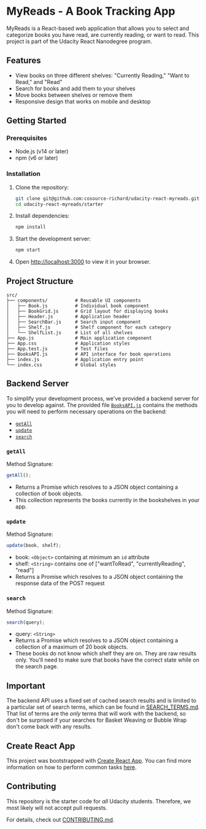 # MyReads - A Book Tracking App

MyReads is a React-based web application that allows you to select and categorize books you have read, are currently reading, or want to read. This project is part of the Udacity React Nanodegree program.

## Features

- View books on three different shelves: "Currently Reading," "Want to Read," and "Read"
- Search for books and add them to your shelves
- Move books between shelves or remove them
- Responsive design that works on mobile and desktop

## Getting Started

### Prerequisites

- Node.js (v14 or later)
- npm (v6 or later)

### Installation

1. Clone the repository:
   ```bash
   git clone git@github.com:cosource-richard/udacity-react-myreads.git
   cd udacity-react-myreads/starter
   ```

2. Install dependencies:
   ```bash
   npm install
   ```

3. Start the development server:
   ```bash
   npm start
   ```

4. Open [http://localhost:3000](http://localhost:3000) to view it in your browser.

## Project Structure

```
src/
├── components/          # Reusable UI components
│   ├── Book.js          # Individual book component
│   ├── BookGrid.js      # Grid layout for displaying books
│   ├── Header.js        # Application header
│   ├── SearchBar.js     # Search input component
│   ├── Shelf.js         # Shelf component for each category
│   └── ShelfList.js     # List of all shelves
├── App.js               # Main application component
├── App.css              # Application styles
├── App.test.js          # Test files
├── BooksAPI.js          # API interface for book operations
├── index.js             # Application entry point
└── index.css            # Global styles
```


## Backend Server

To simplify your development process, we've provided a backend server for you to develop against. The provided file [`BooksAPI.js`](src/BooksAPI.js) contains the methods you will need to perform necessary operations on the backend:

- [`getAll`](#getall)
- [`update`](#update)
- [`search`](#search)

### `getAll`

Method Signature:

```js
getAll();
```

- Returns a Promise which resolves to a JSON object containing a collection of book objects.
- This collection represents the books currently in the bookshelves in your app.

### `update`

Method Signature:

```js
update(book, shelf);
```

- book: `<Object>` containing at minimum an `id` attribute
- shelf: `<String>` contains one of ["wantToRead", "currentlyReading", "read"]
- Returns a Promise which resolves to a JSON object containing the response data of the POST request

### `search`

Method Signature:

```js
search(query);
```

- query: `<String>`
- Returns a Promise which resolves to a JSON object containing a collection of a maximum of 20 book objects.
- These books do not know which shelf they are on. They are raw results only. You'll need to make sure that books have the correct state while on the search page.

## Important

The backend API uses a fixed set of cached search results and is limited to a particular set of search terms, which can be found in [SEARCH_TERMS.md](SEARCH_TERMS.md). That list of terms are the _only_ terms that will work with the backend, so don't be surprised if your searches for Basket Weaving or Bubble Wrap don't come back with any results.

## Create React App

This project was bootstrapped with [Create React App](https://github.com/facebook/create-react-app). You can find more information on how to perform common tasks [here](https://github.com/facebook/create-react-app/blob/main/packages/cra-template/template/README.md).

## Contributing

This repository is the starter code for _all_ Udacity students. Therefore, we most likely will not accept pull requests.

For details, check out [CONTRIBUTING.md](CONTRIBUTING.md).
